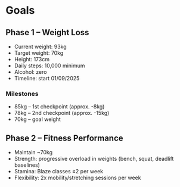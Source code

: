 # Goals

## Phase 1 – Weight Loss
- Current weight: 93kg  
- Target weight: 70kg  
- Height: 173cm  
- Daily steps: 10,000 minimum  
- Alcohol: zero  
- Timeline: start 01/09/2025  

### Milestones
- 85kg – 1st checkpoint (approx. -8kg)  
- 78kg – 2nd checkpoint (approx. -15kg)  
- 70kg – goal weight  

## Phase 2 – Fitness Performance
- Maintain ~70kg  
- Strength: progressive overload in weights (bench, squat, deadlift baselines)  
- Stamina: Blaze classes ≥2 per week  
- Flexibility: 2x mobility/stretching sessions per week  
